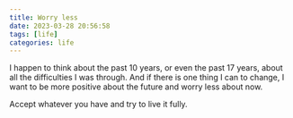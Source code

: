 ```yaml
---
title: Worry less
date: 2023-03-28 20:56:58
tags: [life]
categories: life
---
```


I happen to think about the past 10 years, or even the past 17 years, about all the difficulties I was through. And if there is one thing I can to change, I want to be more positive about the future and worry less about now. 

Accept whatever you have and try to live it fully.